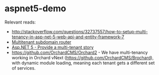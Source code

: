 # aspnet5-demo

Relevant reads:

* http://stackoverflow.com/questions/32737557/how-to-setup-multi-tenancy-in-asp-net-5-web-api-and-entity-framework-7
* [Multitenant subdomain router](https://nocture.dk/2015/02/12/subdomain-based-multitenancy-asp-net-mvc-5/)
* [Asp.NET 5 - Provide a multi-tenant story](https://github.com/aspnet/Home/issues/973)
* https://github.com/OrchardCMS/Orchard2 - We have multi-tenancy working in Orchard vNext (https://github.com/OrchardCMS/Brochard), with dynamic module loading, meaning each tenant gets a different set of services.
